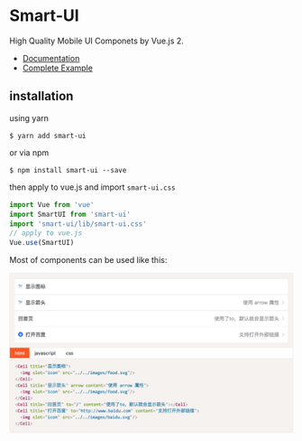 # Smart-UI

High Quality Mobile UI Componets by Vue.js 2.

* [Documentation](https://xiaoyann.github.io/smart-ui/docs)
* [Complete Example](https://xiaoyann.github.io/smart-ui/demo)

## installation

using yarn

```
$ yarn add smart-ui
```

or via npm

```
$ npm install smart-ui --save
```

then apply to vue.js and import `smart-ui.css`


```js
import Vue from 'vue'
import SmartUI from 'smart-ui'
import 'smart-ui/lib/smart-ui.css'
// apply to vue.js
Vue.use(SmartUI)
```

Most of components can be used like this:

![example](./docs/images/usage.png)






